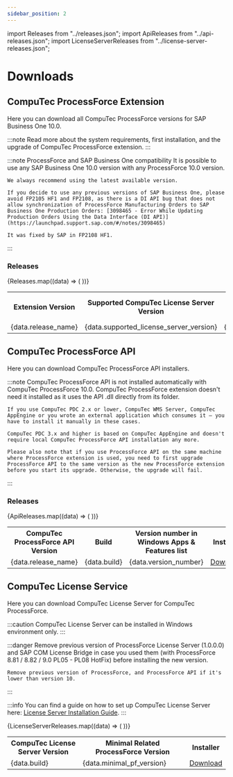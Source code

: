 ```yaml
---
sidebar_position: 2
---
```


import Releases from "../releases.json";
import ApiReleases from "../api-releases.json";
import LicenseServerReleases from "../license-server-releases.json";

# Downloads

## CompuTec ProcessForce Extension

Here you can download all CompuTec ProcessForce versions for SAP Business One 10.0.

:::note
    Read more about the system requirements, first installation, and the upgrade of CompuTec ProcessForce extension.
:::

:::note ProcessForce and SAP Business One compatibility
    It is possible to use any SAP Business One 10.0 version with any ProcessForce 10.0 version.

    We always recommend using the latest available version.

    If you decide to use any previous versions of SAP Business One, please avoid FP2105 HF1 and FP2108, as there is a DI API bug that does not allow synchronization of ProcessForce Manufacturing Orders to SAP Business One Production Orders: [3098465 - Error While Updating Production Orders Using the Data Interface (DI API)](https://launchpad.support.sap.com/#/notes/3098465)

    It was fixed by SAP in FP2108 HF1.
:::

### Releases

<table>
  <tr>
    <th>Extension Version</th>
    <th>Supported CompuTec License Server Version</th>
    <th>Build</th>
    <th>Release Date</th>
    <th>Installer for Lightweight Deployment</th>
  </tr>
  {Releases.map((data) => (
    <tr>
      <td>{data.release_name}</td>
      <td>{data.supported_license_server_version}</td>
      <td>{data.build}</td>
      <td>{data.release_date}</td>
      <td><a href={data.download_url}>Download</a></td>
    </tr>
  ))}
</table>

## CompuTec ProcessForce API

Here you can download CompuTec ProcessForce API installers.

:::note
    CompuTec ProcessForce API is not installed automatically with CompuTec ProcessForce 10.0. CompuTec ProcessForce extension doesn't need it installed as it uses the API .dll directly from its folder.

    If you use CompuTec PDC 2.x or lower, CompuTec WMS Server, CompuTec AppEngine or you wrote an external application which consumes it – you have to install it manually in these cases.

    CompuTec PDC 3.x and higher is based on CompuTec AppEngine and doesn't require local CompuTec ProcessForce API installation any more.

    Please also note that if you use ProcessForce API on the same machine where ProcessForce extension is used, you need to first upgrade ProcessForce API to the same version as the new ProcessForce extension before you start its upgrade. Otherwise, the upgrade will fail.
:::

### Releases

<table>
  <tr>
    <th>CompuTec ProcessForce API Version</th>
    <th>Build</th>
    <th>Version number in Windows Apps & Features list</th>
    <th>Installer</th>
  </tr>
  {ApiReleases.map((data) => (
    <tr>
      <td>{data.release_name}</td>
      <td>{data.build}</td>
      <td>{data.version_number}</td>
      <td><a href={data.download_url}>Download</a></td>
    </tr>
  ))}
</table>

## CompuTec License Service

Here you can download CompuTec License Server for CompuTec ProcessForce.

:::caution
    CompuTec License Server can be installed in Windows environment only.
:::

:::danger
    Remove previous version of ProcessForce License Server (1.0.0.0) and SAP COM License Bridge in case you used them (with ProcessForce 8.81 / 8.82 / 9.0 PL05 - PL08 HotFix) before installing the new version.

    Remove previous version of ProcessForce, and ProcessForce API if it's lower than version 10.
:::

:::info
    You can find a guide on how to set up CompuTec License Server here: [License Server Installation Guide](../administrator-guide/licensing/license-server/license-server-installation.md).
:::

<table>
  <tr>
    <th>CompuTec License Server Version</th>
    <th>Minimal Related ProcessForce Version</th>
    <th>Installer</th>
  </tr>
  {LicenseServerReleases.map((data) => (
    <tr>
      <td>{data.build}</td>
      <td>{data.minimal_pf_version}</td>
      <td><a href={data.download_url}>Download</a></td>
    </tr>
  ))}
</table>
